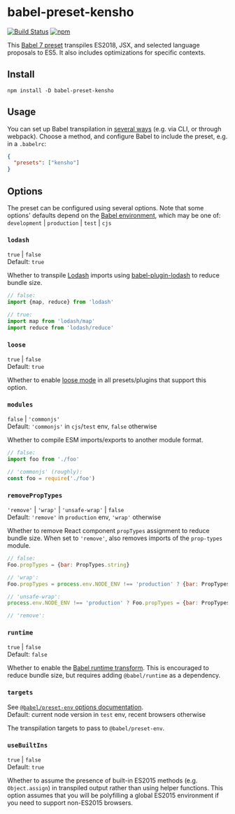 # babel-preset-kensho

[![Build Status](https://travis-ci.org/kensho/babel-preset-kensho.svg?branch=master)](https://travis-ci.org/kensho/babel-preset-kensho)
[![npm](https://img.shields.io/npm/v/babel-preset-kensho.svg)](https://npm.im/babel-preset-kensho)

This [Babel 7 preset](http://babeljs.io/docs/plugins/#presets) transpiles ES2018, JSX, and selected language proposals to ES5. It also includes optimizations for specific contexts.

## Install

```
npm install -D babel-preset-kensho
```

## Usage

You can set up Babel transpilation in [several ways](http://babeljs.io/docs/setup) (e.g. via CLI, or through webpack). Choose a method, and configure Babel to include the preset, e.g. in a `.babelrc`:

```json
{
  "presets": ["kensho"]
}
```

## Options

The preset can be configured using several options. Note that some options' defaults depend on the [Babel environment](https://babeljs.io/docs/en/options#envname), which may be one of: `development` | `production` | `test` | `cjs`

### `lodash`

`true` | `false`<br />
Default: `true`

Whether to transpile [Lodash](https://lodash.com) imports using [babel-plugin-lodash](https://github.com/lodash/babel-plugin-lodash) to reduce bundle size.

```js
// false:
import {map, reduce} from 'lodash'

// true:
import map from 'lodash/map'
import reduce from 'lodash/reduce'
```

### `loose`

`true` | `false`<br />
Default: `true`

Whether to enable [loose mode](http://2ality.com/2015/12/babel6-loose-mode.html) in all presets/plugins that support this option.

### `modules`

`false` | `'commonjs'`<br />
Default: `'commonjs'` in `cjs`/`test` env, `false` otherwise

Whether to compile ESM imports/exports to another module format.

```js
// false:
import foo from './foo'

// 'commonjs' (roughly):
const foo = require('./foo')
```

### `removePropTypes`

`'remove'` | `'wrap'` | `'unsafe-wrap'` | `false`<br />
Default: `'remove'` in `production` env, `'wrap'` otherwise

Whether to remove React component `propTypes` assignment to reduce bundle size. When set to `'remove'`, also removes imports of the `prop-types` module.

```js
// false:
Foo.propTypes = {bar: PropTypes.string}

// 'wrap':
Foo.propTypes = process.env.NODE_ENV !== 'production' ? {bar: PropTypes.string} : {}

// 'unsafe-wrap':
process.env.NODE_ENV !== 'production' ? Foo.propTypes = {bar: PropTypes.string} : void 0

// 'remove':

```

### `runtime`

`true` | `false`<br />
Default: `false`

Whether to enable the [Babel runtime transform](https://babeljs.io/docs/en/next/babel-plugin-transform-runtime). This is encouraged to reduce bundle size, but requires adding `@babel/runtime` as a dependency.

### `targets`

See [`@babel/preset-env` options documentation](http://babeljs.io/docs/en/babel-preset-env#targets).<br />
Default: current node version in `test` env, recent browsers otherwise

The transpilation targets to pass to `@babel/preset-env`.

### `useBuiltIns`

`true` | `false`<br />
Default: `true`

Whether to assume the presence of built-in ES2015 methods (e.g. `Object.assign`) in transpiled output rather than using helper functions. This option assumes that you will be polyfilling a global ES2015 environment if you need to support non-ES2015 browsers.
